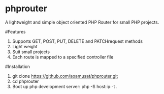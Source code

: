 # phprouter
A lightweight and simple object oriented PHP Router for small PHP projects.

#Features
1. Supports GET, POST, PUT, DELETE and PATCHrequest methods
2. Light weight 
3. Suit small projects 
4. Each route is mapped to a specified controller file

#Installation
1. git clone https://github.com/aoamusat/phprouter.git
2. cd phprouter
3. Boot up php development server: php -S host:ip -t .
